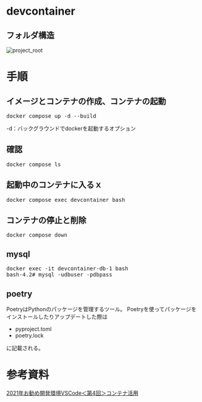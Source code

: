 # devcontainer

## フォルダ構造
![project_root](https://github.com/yotten/devcontainer/assets/12053257/9f9429d1-a8c2-413e-aa6e-66c16533cfc2)


# 手順
## イメージとコンテナの作成、コンテナの起動
<pre>
docker compose up -d --build
</pre>
-d：バックグラウンドでdockerを起動するオプション
## 確認
<pre>
docker compose ls
</pre>

## 起動中のコンテナに入るｘ
<pre>
docker compose exec devcontainer bash
</pre>
## コンテナの停止と削除
<pre>
docker compose down
</pre>

## mysql
<pre>
docker exec -it devcontainer-db-1 bash
bash-4.2# mysql -udbuser -pdbpass
</pre>
## poetry
PoetryはPythonのパッケージを管理するツール。
Poetryを使ってパッケージをインストールしたりアップデートした際は
* pyproject.toml
* poetry.lock 

に記載される。


# 参考資料
[2021年お勧め開発環境VSCode＜第4回＞コンテナ活用](https://www.cqpub.co.jp/interface/download/contents2021.htm)

